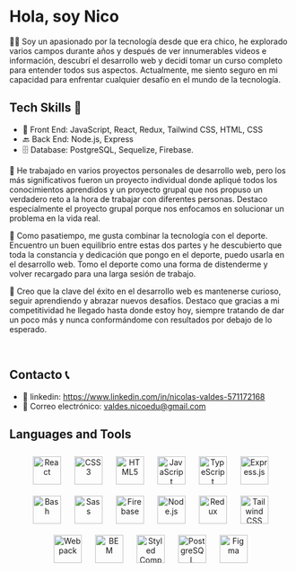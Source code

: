 # Hola, soy Nico

👨‍💻 Soy un apasionado por la tecnología desde que era chico, he explorado varios campos durante años y después de ver innumerables videos e información, descubrí el desarrollo web y decidí tomar un curso completo para entender todos sus aspectos. Actualmente, me siento seguro en mi capacidad para enfrentar cualquier desafío en el mundo de la tecnología.

## Tech Skills 💪
- 🎨 Front End: JavaScript, React, Redux, Tailwind CSS, HTML, CSS 
- 🔙 Back End: Node.js, Express 
- 🗄️ Database: PostgreSQL, Sequelize, Firebase.

🚀 He trabajado en varios proyectos personales de desarrollo web, pero los más significativos fueron un proyecto individual donde apliqué todos los conocimientos aprendidos y un proyecto grupal que nos propuso un verdadero reto a la hora de trabajar con diferentes personas. Destaco especialmente el proyecto grupal porque nos enfocamos en solucionar un problema en la vida real.

🏀 Como pasatiempo, me gusta combinar la tecnología con el deporte. Encuentro un buen equilibrio entre estas dos partes y he descubierto que toda la constancia y dedicación que pongo en el deporte, puedo usarla en el desarrollo web. Tomo el deporte como una forma de distenderme y volver recargado para una larga sesión de trabajo.

🌟 Creo que la clave del éxito en el desarrollo web es mantenerse curioso, seguir aprendiendo y abrazar nuevos desafíos. Destaco que gracias a mi competitividad he llegado hasta donde estoy hoy, siempre tratando de dar un poco más y nunca conformándome con resultados por debajo de lo esperado.

<br/>  

## Contacto 📞
- 🔗 linkedin: https://www.linkedin.com/in/nicolas-valdes-571172168
- 📧 Correo electrónico: valdes.nicoedu@gmail.com

## Languages and Tools  
<div align="center">  
<a href="https://reactjs.org/" target="_blank"><img style="margin: 10px" src="https://profilinator.rishav.dev/skills-assets/react-original-wordmark.svg" alt="React" height="50" /></a>  
<a href="https://www.w3schools.com/css/" target="_blank"><img style="margin: 10px" src="https://profilinator.rishav.dev/skills-assets/css3-original-wordmark.svg" alt="CSS3" height="50" /></a>  
<a href="https://en.wikipedia.org/wiki/HTML5" target="_blank"><img style="margin: 10px" src="https://profilinator.rishav.dev/skills-assets/html5-original-wordmark.svg" alt="HTML5" height="50" /></a>  
<a href="https://www.javascript.com/" target="_blank"><img style="margin: 10px" src="https://profilinator.rishav.dev/skills-assets/javascript-original.svg" alt="JavaScript" height="50" /></a>  
<a href="https://www.typescriptlang.org/" target="_blank"><img style="margin: 10px" src="https://profilinator.rishav.dev/skills-assets/typescript-original.svg" alt="TypeScript" height="50" /></a>  
<a href="https://expressjs.com/" target="_blank"><img style="margin: 10px" src="https://profilinator.rishav.dev/skills-assets/express-original-wordmark.svg" alt="Express.js" height="50" /></a>  
<a href="https://www.gnu.org/software/bash/" target="_blank"><img style="margin: 10px" src="https://profilinator.rishav.dev/skills-assets/gnu_bash-icon.svg" alt="Bash" height="50" /></a>  
<a href="https://sass-lang.com/" target="_blank"><img style="margin: 10px" src="https://profilinator.rishav.dev/skills-assets/sass-original.svg" alt="Sass" height="50" /></a>  
<a href="https://firebase.google.com/" target="_blank"><img style="margin: 10px" src="https://profilinator.rishav.dev/skills-assets/firebase.png" alt="Firebase" height="50" /></a>  
<a href="https://nodejs.org/" target="_blank"><img style="margin: 10px" src="https://profilinator.rishav.dev/skills-assets/nodejs-original-wordmark.svg" alt="Node.js" height="50" /></a>  
<a href="https://redux.js.org/" target="_blank"><img style="margin: 10px" src="https://profilinator.rishav.dev/skills-assets/redux-original.svg" alt="Redux" height="50" /></a>  
<a href="https://www.tailwindcss.com/" target="_blank"><img style="margin: 10px" src="https://profilinator.rishav.dev/skills-assets/tailwindcss.svg" alt="Tailwind CSS" height="50" /></a>  
<a href="https://webpack.js.org/" target="_blank"><img style="margin: 10px" src="https://profilinator.rishav.dev/skills-assets/webpack-original.svg" alt="Webpack" height="50" /></a>  
<a href="http://getbem.com/" target="_blank"><img style="margin: 10px" src="https://profilinator.rishav.dev/skills-assets/bem.svg" alt="BEM" height="50" /></a>  
<a href="https://styled-components.com/" target="_blank"><img style="margin: 10px" src="https://profilinator.rishav.dev/skills-assets/styled-components.png" alt="Styled Components" height="50" /></a>  
<a href="https://www.postgresql.org/" target="_blank"><img style="margin: 10px" src="https://profilinator.rishav.dev/skills-assets/postgresql-original-wordmark.svg" alt="PostgreSQL" height="50" /></a>  
<a href="https://www.figma.com/" target="_blank"><img style="margin: 10px" src="https://profilinator.rishav.dev/skills-assets/figma-icon.svg" alt="Figma" height="50" /></a>  
</div>  

<br/>  
